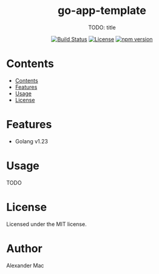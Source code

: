 <div align="center">
  <h1>go-app-template</h1>
  <p>TODO: title</p>
  <p>
    <a href="https://github.com/alexandermac/go-app-template/actions/workflows/ci.yml?query=branch%3Amaster"><img src="https://github.com/alexandermac/go-app-template/actions/workflows/ci.yml/badge.svg" alt="Build Status"></a>
    <a href="LICENSE"><img src="https://img.shields.io/github/license/alexandermac/go-app-template.svg" alt="License"></a>
    <a href="https://pkg.go.dev/github.com/alexandermac/go-app-template"><img src="https://pkg.go.dev/badge/github.com/alexandermac/go-app-template" alt="npm version"></a>
  </p>
</div>

# Contents
- [Contents](#contents)
- [Features](#features)
- [Usage](#usage)
- [License](#license)

# Features
- Golang v1.23

# Usage
TODO

# License
Licensed under the MIT license.

# Author
Alexander Mac
